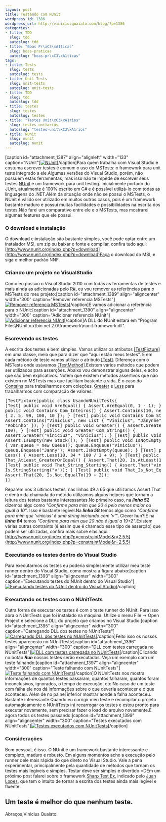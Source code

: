 ```yaml
--- 
layout: post
title: Testando com NUnit
wordpress_id: 1386
wordpress_url: http://viniciusquaiato.com/blog/?p=1386
categories: 
- title: TDD
  slug: tdd
  autoslug: tdd
- title: "Boas Pr\xC3\xA1ticas"
  slug: boas-praticas
  autoslug: "boas-pr\xC3\xA1ticas"
tags: 
- title: Tests
  slug: tests
  autoslug: tests
- title: Unit Tests
  slug: unit-tests
  autoslug: unit-tests
- title: TDD
  slug: tdd
  autoslug: tdd
- title: testes
  slug: testes
  autoslug: testes
- title: "Testes Unit\xC3\xA1rios"
  slug: testes-unitarios
  autoslug: "testes-unit\xC3\xA1rios"
- title: NUnit
  slug: nunit
  autoslug: nunit
---
```

[caption id="attachment_1387" align="alignleft" width="133" caption="NUnit"][![NUnit](http://viniciusquaiato.com/blog/wp-content/uploads/2010/07/logo.gif "NUnit")](http://viniciusquaiato.com/blog/wp-content/uploads/2010/07/logo.gif)[/caption]Para quem trabalha com Visual Studio e costuma escrever testes é comum o uso do MSTests: o framework para unit tests integrado a ele.Algumas versões do Visual Studio, porém, não possuem estas ferramentas, mas isso não te impede de escrever seus testes.[NUnit](http://www.nunit.org/index.php?p=home) é um framework para unit testing. Inicialmente portado do JUnit, atualmente é 100% escrito em C# e é possível utilizá-lo com todas as linguagens do .NET.Além da situação onde não se possui o MSTests, o NUnit é válido ser utilizado em muitos outros casos, pois é um framework bastante maduro e possui muitas facilidades e possibilidades na escrita dos testes.Não farei um comparativo entre ele e o MSTests, mas mostrarei algumas features que ele possui.

### O download e instalação
O download e instalação são bastante simples, você pode optar entre um instalador MSI, um zip ou baixar o fonte e compilar, confira tudo aqui: [http://www.nunit.org/index.php?p=download](http://www.nunit.org/index.php?p=download)Faça o download do MSI, e siga o melhor padrão NNF.

### Criando um projeto no VisualStudio
Como eu possuo o Visual Studio 2010 com todas as ferramentas de testes e mais ainda as adicionadas pelo [R#](http://www.jetbrains.com/resharper/), eu vou remover as referências para o MSTests do meu projeto:[caption id="attachment_1389" align="aligncenter" width="300" caption="Remover referencia MSTests"][![Remover referencia MSTests](http://viniciusquaiato.com/blog/wp-content/uploads/2010/07/Remover-referencia-mstests-300x216.jpg "Remover referencia MSTests")](http://viniciusquaiato.com/blog/wp-content/uploads/2010/07/Remover-referencia-mstests.jpg)[/caption]E vamos adicionar a referência para o NUnit:[caption id="attachment_1390" align="aligncenter" width="300" caption="Adicionar referencia NUnit"][![Adicionar referencia NUnit](http://viniciusquaiato.com/blog/wp-content/uploads/2010/07/add-referencia-nunit-300x216.jpg "Adicionar referencia NUnit")](http://viniciusquaiato.com/blog/wp-content/uploads/2010/07/add-referencia-nunit.jpg)[/caption]A DLL do NUnit estará em "Program Files\NUnit x.x\bin\.net 2.0\framework\nunit.framework.dll".

### Escrevendo os testes
A escrita dos testes é bem simples. Vamos utilizar os atributos [[TestFixture]](http://www.nunit.org/index.php?p=testFixture&r=2.5.5) em uma classe, meio que para dizer que "aqui estão meus testes". E em cada método de teste vamos utilizar o atributo [[Test]](http://www.nunit.org/index.php?p=test&r=2.5.5). Diferença com o MSTests onde usávamos [[TestMethod]](http://msdn.microsoft.com/en-us/library/microsoft.visualstudio.testtools.unittesting.testmethodattribute(VS.80).aspx).Existem vários métodos que podem ser utilizados para asserções. Abaixo vou demonstrar alguns deles, e acho que são bem explicativos. Notem que existem métodos assertivos que não existem no MSTests mas que facilitam bastante a vida. É o caso do [Contains](http://www.nunit.org/index.php?p=collectionAssert&r=2.5.5) para trabalharmos com coleções. [Greater](http://www.nunit.org/index.php?p=comparisonAsserts&r=2.5.5) e [Less](http://www.nunit.org/index.php?p=comparisonAsserts&r=2.5.5) para trabalharmos com comparação de valores. <pre lang="csharp" line="1">[TestFixture]public class UsandoNUnitTests{    [Test]    public void AreEqual()    {        Assert.AreEqual(0, 1 - 1);    }    [Test]    public void Contains_Com_Inteiros()    {        Assert.Contains(10, new List<int> { 2, 5, 99, 100, 10 });    }    [Test]    public void Contains_Com_String()    {        Assert.Contains("Vinicius", new List<string> { "Vinicius", "Janynne", "Robinho" });    }    [Test]    public void Greater()    {        Assert.Greater(1000, 100);    }    [Test]    public void Greater_Com_Strings()    {        Assert.Greater("viniciuz", "vinicius");    }    [Test]    public void IsEmpty()    {        Assert.IsEmpty(new Stack<datetime>());    }    [Test]    public void IsNotEmpty()    {        var queue = new Queue<string>();        queue.Enqueue("Vinicius");        queue.Enqueue("Janny");        Assert.IsNotEmpty(queue);    }    [Test]    public void Less()    {        Assert.Less(10, 34 * 100 / 3 + 9);    }    [Test]    public void That_AtLeast_GreaterOrEqual()    {        Assert.That(20, Is.AtLeast(10));    }            [Test]    public void That_String_Starting()    {        Assert.That("vinicius", Is.StringStarting("v"));    }    [Test]    public void That_Is_Not_Equal_To()    {        Assert.That(20, Is.Not.EqualTo(19 + 2));    }}</string></datetime></string></int></pre>Reparem nos 3 últimos testes, nas linhas 49 a 65 que utilizamos Assert.That e dentro da chamada do método utilizamos alguns helpers que tornam a leitura dos testes bastante interessantes.No primeiro caso, na **_linha 52_** dizemos algo como _"Confirme para mim que 20 é pelo menos maior ou igual a 10"_. Isso é bastante legível.Na **_linha 58_** temos algo como _"Confirme para mim que 'vinicius' é uma string iniciando com 'v'"_. Clever hun?!E na **_linha 64_** temos _"Confirme para mim que 20 não é igual a 19+2"_.Existem várias outras contraints (é assim que é chamado esse tipo de asserção) que podem ser utilizadas, confira mais sobre elas aqui: [http://www.nunit.org/index.php?p=constraintModel&r=2.5.5](http://www.nunit.org/index.php?p=constraintModel&r=2.5.5)

### Executando os testes dentro do Visual Studio
Para executarmos os testes eu poderia simplesmente utilizar meu teste runner dentro do Visual Studio, como mostra a figura abaixo:[caption id="attachment_1393" align="aligncenter" width="300" caption="Executando testes do NUnit dentro do Visual Studio"][![Executando testes do NUnit dentro do Visual Studio](http://viniciusquaiato.com/blog/wp-content/uploads/2010/07/executando-no-VS-300x271.jpg "Executando testes do NUnit dentro do Visual Studio")](http://viniciusquaiato.com/blog/wp-content/uploads/2010/07/executando-no-VS.jpg)[/caption]

### Executando os testes com o NUnitTests
Outra forma de executar os testes é com o teste runner do NUnit. Para isso abra o NUnitTests que foi instalado na máquina. Utilize o menu File -> Open Project e selecione a DLL do projeto que criamos no Visual Studio:[caption id="attachment_1395" align="aligncenter" width="300" caption="Carregando DLL dos testes no NUnitTests"][![Carregando DLL dos testes no NUnitTests](http://viniciusquaiato.com/blog/wp-content/uploads/2010/07/Carregando-DLL-dos-testes-300x222.jpg "Carregando DLL dos testes no NUnitTests")](http://viniciusquaiato.com/blog/wp-content/uploads/2010/07/Carregando-DLL-dos-testes.jpg)[/caption]Feito isso os nossos testes aparecerão no NUnitTests:[caption id="attachment_1396" align="aligncenter" width="300" caption="DLL com testes carregada no NUnitTests"][![DLL com testes carregada no NUnitTests](http://viniciusquaiato.com/blog/wp-content/uploads/2010/07/DLL-com-testes-carregada-300x222.jpg "DLL com testes carregada no NUnitTests")](http://viniciusquaiato.com/blog/wp-content/uploads/2010/07/DLL-com-testes-carregada.jpg)[/caption]Clicando no botão _**Run**_ nossos testes serão executados. Veja um exemplo com um teste falhando:[caption id="attachment_1397" align="aligncenter" width="300" caption="Teste falhando com NUnitTests"][![Teste falhando com NUnitTests](http://viniciusquaiato.com/blog/wp-content/uploads/2010/07/Teste-falhando-com-NUnitTests-300x218.jpg "Teste falhando com NUnitTests")](http://viniciusquaiato.com/blog/wp-content/uploads/2010/07/Teste-falhando-com-NUnitTests.jpg)[/caption]O NUnitTests nos mostra informações de quantos testes passaram, quantos falharam, quantos foram inconclusivos, ignorados, o tempo de execução, etc.No caso de um teste com falha ele nos dá informações sobre o que deveria acontecer e o que aconteceu. Além de no painel inferior mostrar aonde a falha aconteceu. Bastante interessante.Quando eu corrigir meu teste e recompilar o projeto automagicamente o NUnitTests irá recarregar os testes e estou pronto para executar novamente, sem precisar fazer o load do arquivo novamente.E agora todos os testes passando:[caption id="attachment_1399" align="aligncenter" width="300" caption="Testes executados com NUnitTests"][![Testes executados com NUnitTests](http://viniciusquaiato.com/blog/wp-content/uploads/2010/07/Testes-executados-com-NUnitTests-300x218.jpg "Testes executados com NUnitTests")](http://viniciusquaiato.com/blog/wp-content/uploads/2010/07/Testes-executados-com-NUnitTests.jpg)[/caption]

### Considerações
Bom pessoal, é isso. O NUnit é um framework bastante interessante e completo, maduro e robusto. Em alguns momentos acho a execução pelo runner dele mais rápida do que direto no Visual Studio. Vale a pena experimentar, principalmente pela quantidade de métodos que tornam os testes mais legíveis e simples. Testar deve ser simples e divertido =DEm um próximo post falarei sobre o framework [Sharp Test Ex](http://sharptestex.codeplex.com/), indicado pelo [Juan Lopes](http://juanlopes.net/), que tem o intuito de tornar a escrita dos testes ainda mais legível e fluente.

## Um teste é melhor do que nenhum teste.
Abraços,Vinicius Quaiato.
